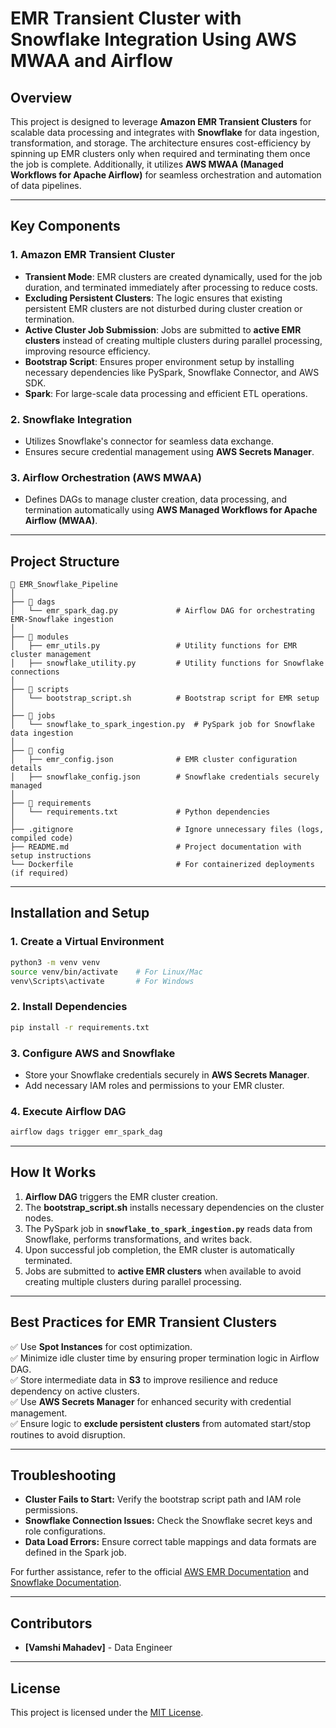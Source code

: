 # EMR Transient Cluster with Snowflake Integration Using AWS MWAA and Airflow

## Overview
This project is designed to leverage **Amazon EMR Transient Clusters** for scalable data processing and integrates with **Snowflake** for data ingestion, transformation, and storage. The architecture ensures cost-efficiency by spinning up EMR clusters only when required and terminating them once the job is complete. Additionally, it utilizes **AWS MWAA (Managed Workflows for Apache Airflow)** for seamless orchestration and automation of data pipelines.

---

## Key Components
### 1. **Amazon EMR Transient Cluster**
- **Transient Mode**: EMR clusters are created dynamically, used for the job duration, and terminated immediately after processing to reduce costs.
- **Excluding Persistent Clusters**: The logic ensures that existing persistent EMR clusters are not disturbed during cluster creation or termination.
- **Active Cluster Job Submission**: Jobs are submitted to **active EMR clusters** instead of creating multiple clusters during parallel processing, improving resource efficiency.
- **Bootstrap Script**: Ensures proper environment setup by installing necessary dependencies like PySpark, Snowflake Connector, and AWS SDK.
- **Spark**: For large-scale data processing and efficient ETL operations.

### 2. **Snowflake Integration**
- Utilizes Snowflake's connector for seamless data exchange.
- Ensures secure credential management using **AWS Secrets Manager**.

### 3. **Airflow Orchestration (AWS MWAA)**
- Defines DAGs to manage cluster creation, data processing, and termination automatically using **AWS Managed Workflows for Apache Airflow (MWAA)**.

---

## Project Structure
```
📂 EMR_Snowflake_Pipeline
│
├── 📂 dags
│   └── emr_spark_dag.py             # Airflow DAG for orchestrating EMR-Snowflake ingestion
│
├── 📂 modules
│   ├── emr_utils.py                 # Utility functions for EMR cluster management
│   ├── snowflake_utility.py         # Utility functions for Snowflake connections
│
├── 📂 scripts
│   └── bootstrap_script.sh          # Bootstrap script for EMR setup
│
├── 📂 jobs
│   └── snowflake_to_spark_ingestion.py  # PySpark job for Snowflake data ingestion
│
├── 📂 config
│   ├── emr_config.json              # EMR cluster configuration details
│   ├── snowflake_config.json        # Snowflake credentials securely managed
│
├── 📂 requirements
│   └── requirements.txt             # Python dependencies
│
├── .gitignore                       # Ignore unnecessary files (logs, compiled code)
├── README.md                        # Project documentation with setup instructions
└── Dockerfile                       # For containerized deployments (if required)
```

---

## Installation and Setup
### 1. **Create a Virtual Environment**
```bash
python3 -m venv venv
source venv/bin/activate    # For Linux/Mac
venv\Scripts\activate       # For Windows
```

### 2. **Install Dependencies**
```bash
pip install -r requirements.txt
```

### 3. **Configure AWS and Snowflake**
- Store your Snowflake credentials securely in **AWS Secrets Manager**.
- Add necessary IAM roles and permissions to your EMR cluster.

### 4. **Execute Airflow DAG**
```bash
airflow dags trigger emr_spark_dag
```

---

## How It Works
1. **Airflow DAG** triggers the EMR cluster creation.
2. The **bootstrap_script.sh** installs necessary dependencies on the cluster nodes.
3. The PySpark job in **`snowflake_to_spark_ingestion.py`** reads data from Snowflake, performs transformations, and writes back.
4. Upon successful job completion, the EMR cluster is automatically terminated.
5. Jobs are submitted to **active EMR clusters** when available to avoid creating multiple clusters during parallel processing.

---

## Best Practices for EMR Transient Clusters
✅ Use **Spot Instances** for cost optimization.  
✅ Minimize idle cluster time by ensuring proper termination logic in Airflow DAG.  
✅ Store intermediate data in **S3** to improve resilience and reduce dependency on active clusters.  
✅ Use **AWS Secrets Manager** for enhanced security with credential management.  
✅ Ensure logic to **exclude persistent clusters** from automated start/stop routines to avoid disruption.

---

## Troubleshooting
- **Cluster Fails to Start:** Verify the bootstrap script path and IAM role permissions.  
- **Snowflake Connection Issues:** Check the Snowflake secret keys and role configurations.  
- **Data Load Errors:** Ensure correct table mappings and data formats are defined in the Spark job.  

For further assistance, refer to the official [AWS EMR Documentation](https://docs.aws.amazon.com/emr/latest/ManagementGuide/emr-overview.html) and [Snowflake Documentation](https://docs.snowflake.com/).

---

## Contributors
- **[Vamshi Mahadev]** - Data Engineer

---

## License
This project is licensed under the [MIT License](LICENSE).

